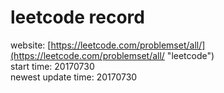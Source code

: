 leetcode record
===
website: [https://leetcode.com/problemset/all/](https://leetcode.com/problemset/all/ "leetcode")  
start time: 20170730  
newest update time: 20170730 

